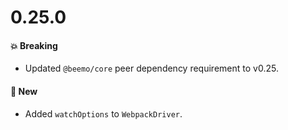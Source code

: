 # 0.25.0

#### 💥 Breaking

- Updated `@beemo/core` peer dependency requirement to v0.25.

#### 🚀 New

- Added `watchOptions` to `WebpackDriver`.
